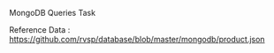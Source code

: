 MongoDB Queries Task

Reference Data : https://github.com/rvsp/database/blob/master/mongodb/product.json
